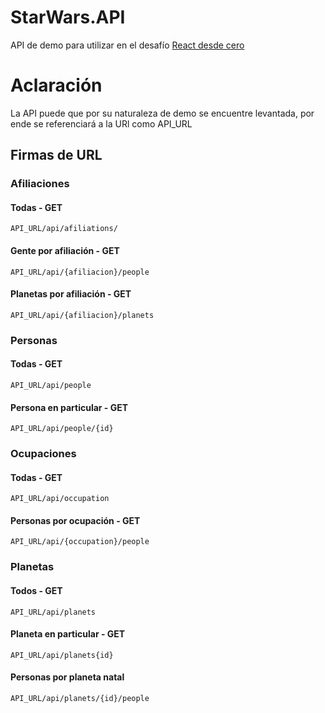 # StarWars.API
API de demo para utilizar en el desafío [React desde cero](https://github.com/cchini/react-desde-cero)

# Aclaración
La API puede que por su naturaleza de demo se encuentre levantada, por ende se referenciará a la URl como API_URL
## Firmas de URL

### Afiliaciones

#### Todas - GET
```ES6
API_URL/api/afiliations/
```

#### Gente por afiliación - GET
```ES6
API_URL/api/{afiliacion}/people
```

#### Planetas por afiliación - GET
```ES6
API_URL/api/{afiliacion}/planets
```

### Personas

#### Todas - GET
```ES6
API_URL/api/people
```

#### Persona en particular - GET
```ES6
API_URL/api/people/{id}
```

### Ocupaciones

#### Todas - GET
```ES6
API_URL/api/occupation
```

#### Personas por ocupación - GET
```ES6
API_URL/api/{occupation}/people
```

### Planetas

#### Todos - GET
```ES6
API_URL/api/planets
```

#### Planeta en particular - GET
```ES6
API_URL/api/planets{id}
```

#### Personas por planeta natal
```ES6
API_URL/api/planets/{id}/people
```
